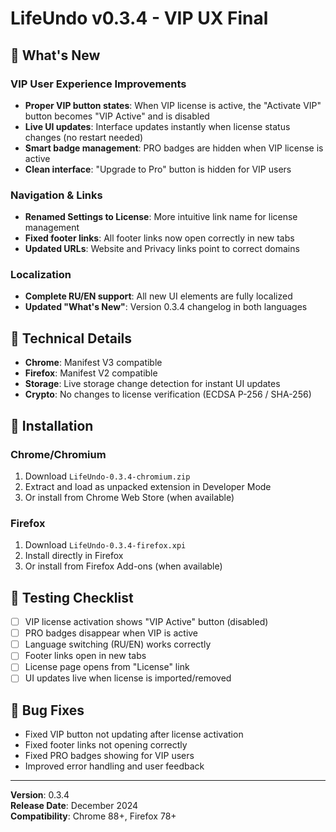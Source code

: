 # LifeUndo v0.3.4 - VIP UX Final

## 🎯 What's New

### VIP User Experience Improvements
- **Proper VIP button states**: When VIP license is active, the "Activate VIP" button becomes "VIP Active" and is disabled
- **Live UI updates**: Interface updates instantly when license status changes (no restart needed)
- **Smart badge management**: PRO badges are hidden when VIP license is active
- **Clean interface**: "Upgrade to Pro" button is hidden for VIP users

### Navigation & Links
- **Renamed Settings to License**: More intuitive link name for license management
- **Fixed footer links**: All footer links now open correctly in new tabs
- **Updated URLs**: Website and Privacy links point to correct domains

### Localization
- **Complete RU/EN support**: All new UI elements are fully localized
- **Updated "What's New"**: Version 0.3.4 changelog in both languages

## 🔧 Technical Details

- **Chrome**: Manifest V3 compatible
- **Firefox**: Manifest V2 compatible  
- **Storage**: Live storage change detection for instant UI updates
- **Crypto**: No changes to license verification (ECDSA P-256 / SHA-256)

## 🚀 Installation

### Chrome/Chromium
1. Download `LifeUndo-0.3.4-chromium.zip`
2. Extract and load as unpacked extension in Developer Mode
3. Or install from Chrome Web Store (when available)

### Firefox
1. Download `LifeUndo-0.3.4-firefox.xpi`
2. Install directly in Firefox
3. Or install from Firefox Add-ons (when available)

## 📝 Testing Checklist

- [ ] VIP license activation shows "VIP Active" button (disabled)
- [ ] PRO badges disappear when VIP is active
- [ ] Language switching (RU/EN) works correctly
- [ ] Footer links open in new tabs
- [ ] License page opens from "License" link
- [ ] UI updates live when license is imported/removed

## 🐛 Bug Fixes

- Fixed VIP button not updating after license activation
- Fixed footer links not opening correctly
- Fixed PRO badges showing for VIP users
- Improved error handling and user feedback

---

**Version**: 0.3.4  
**Release Date**: December 2024  
**Compatibility**: Chrome 88+, Firefox 78+













